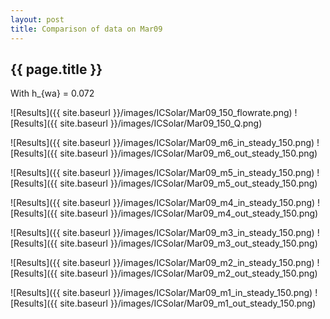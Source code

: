 ```yaml
---
layout: post
title: Comparison of data on Mar09
---
```

{{ page.title }}
-----------------
With h_{wa} = 0.072

![Results]({{ site.baseurl }}/images/ICSolar/Mar09_150_flowrate.png) ![Results]({{ site.baseurl }}/images/ICSolar/Mar09_150_Q.png)

![Results]({{ site.baseurl }}/images/ICSolar/Mar09_m6_in_steady_150.png) ![Results]({{ site.baseurl }}/images/ICSolar/Mar09_m6_out_steady_150.png)

![Results]({{ site.baseurl }}/images/ICSolar/Mar09_m5_in_steady_150.png) ![Results]({{ site.baseurl }}/images/ICSolar/Mar09_m5_out_steady_150.png)

![Results]({{ site.baseurl }}/images/ICSolar/Mar09_m4_in_steady_150.png) ![Results]({{ site.baseurl }}/images/ICSolar/Mar09_m4_out_steady_150.png)

![Results]({{ site.baseurl }}/images/ICSolar/Mar09_m3_in_steady_150.png) ![Results]({{ site.baseurl }}/images/ICSolar/Mar09_m3_out_steady_150.png)

![Results]({{ site.baseurl }}/images/ICSolar/Mar09_m2_in_steady_150.png) ![Results]({{ site.baseurl }}/images/ICSolar/Mar09_m2_out_steady_150.png)

![Results]({{ site.baseurl }}/images/ICSolar/Mar09_m1_in_steady_150.png) ![Results]({{ site.baseurl }}/images/ICSolar/Mar09_m1_out_steady_150.png)

